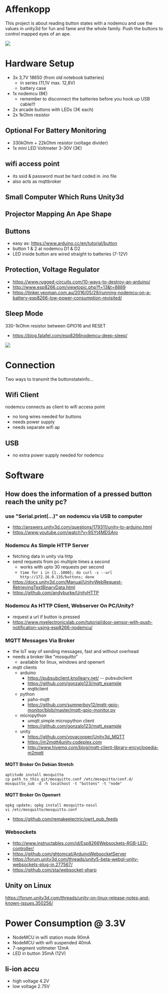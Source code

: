 Affenkopp
=========

This project is about reading button states with a nodemcu and use the values
in unity3d for fun and fame and the whole family. Push the buttons to control mapped eyes of an ape.

![](nodemcu-buttons-wifi-batmon.png)

# Hardware Setup
* 3x 3,7V 18650 (from old notebook batteries)
  * in series (11,1V max. 12,8V) 
  * battery case
* 1x nodemcu (8€)
  * remember to disconnect the batteries before you hook up USB cable!!!
* 2x arcade buttons with LEDs (3€ each)
* 2x 1kOhm resistor

## Optional For Battery Monitoring
* 330kOhm + 22kOhm resistor (voltage divider)
* 1x mini LED Voltmeter 3-30V (3€)


## wifi access point
* its ssid & password must be hard coded in .ino file
* also acts as mqttbroker

## Small Computer Which Runs Unity3d

## Projector Mapping An Ape Shape

## Buttons
* easy as: https://www.arduino.cc/en/tutorial/button
* button 1 & 2 at nodemcu D1 & D2
* LED inside button are wired straight to batteries (7-12V)

## Protection, Voltage Regulator
* https://www.rugged-circuits.com/10-ways-to-destroy-an-arduino/
* http://www.esp8266.com/viewtopic.php?f=13&t=8889
* https://tinker.yeoman.com.au/2016/05/29/running-nodemcu-on-a-battery-esp8266-low-power-consumption-revisited/

## Sleep Mode
330-1kOhm resistor between GPIO16 and RESET
* https://blog.falafel.com/esp8266nodemcu-deep-sleep/

![](nodemcu-buttons-wifi.jpg)

# Connection
Two ways to transmit the buttonstateinfo...

## Wifi Client
nodemcu connects as client to wifi access point
* no long wires needed for buttons
* needs power supply
* needs separate wifi ap

## USB
* no extra power supply needed for nodemcu


# Software

## How does the information of a pressed button reach the unity pc?

### use "Serial.print(...)" on nodemcu via USB to computer
* http://answers.unity3d.com/questions/179311/unity-to-arduino.html
* https://www.youtube.com/watch?v=9SYt4MDSAro

### Nodemcu As Simple HTTP Server
* fetching data in unity via http
* send requests from pc multiple times a second 
  * works with upto 30 requests per second
  * `time for i in {1..1000}; do curl -s --url http://172.16.0.135/buttons; done`
* https://docs.unity3d.com/Manual/UnityWebRequest-RetrievingTextBinaryData.html
* https://github.com/andyburke/UnityHTTP

### Nodemcu As HTTP Client, Webserver On PC/Unity?
* request a url if button is pressed
* https://www.myelectronicslab.com/tutorial/door-sensor-with-push-notification-using-esp8266-nodemcu/

### MQTT Messages Via Broker
* the IoT way of sending messages, fast and without overhead
* needs a broker like "mosquitto"
  * available for linux, windows and openwrt
* mqtt clients
  * arduino
    * https://pubsubclient.knolleary.net/ -- pubsubclient
    * https://github.com/gonzalo123/mqtt_example
    * mqttclient
  * python
    * paho-mqtt 
    * https://github.com/sumnerboy12/mqtt-gpio-monitor/blob/master/mqtt-gpio-monitor.py    
  * micropython
    * umqtt.simple micropython client
    * https://github.com/gonzalo123/mqtt_example
  * unity
    * https://github.com/vovacooper/Unity3d_MQTT
    * https://m2mqtt4unity.codeplex.com
    * http://www.hivemq.com/blog/mqtt-client-library-encyclopedia-m2mqtt

#### MQTT Broker On Debian Stretch
```
aptitude install mosquitto
cp path_to_this_git/mosquitto.conf /etc/mosquitto/conf.d/
mosquitto_sub -d -h localhost -t "buttons" -t "node"
```

#### MQTT Broker On Openwrt
```
opkg update; opkg install mosquitto-nossl
vi /etc/mosquitto/mosquitto.conf
```
* https://github.com/remakeelectric/owrt_pub_feeds

### Websockets
* http://www.instructables.com/id/Esp8266Websockets-RGB-LED-controller/
* https://github.com/ghtomcat/ArduinoWebsocketServer
* https://forum.unity3d.com/threads/unity5-beta-webgl-unity-websockets-plug-in.277567/
* https://github.com/sta/websocket-sharp

## Unity on Linux
https://forum.unity3d.com/threads/unity-on-linux-release-notes-and-known-issues.350256/

# Power Consumption @ 3.3V
* NodeMCU in wifi station mode 90mA
* NodeMCU with wifi suspended 40mA
* 7-segment voltmeter 12mA
* LED in button 35mA (12V)

## li-ion accu
* high voltage 4.2V
* low voltage 2.75V


